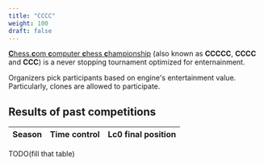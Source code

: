 ```yaml
---
title: "CCCC"
weight: 100
draft: false
---
```


[**C**hess.**c**om **c**omputer **c**hess **c**hampionship](https://chess.com/cccc) (also known as **CCCCC**, **CCCC** and **CCC**) is a never stopping tournament optimized for enternainment.

Organizers pick participants based on engine's entertainment value. Particularly, clones are allowed to participate.

## Results of past competitions

|Season|Time control|Lc0 final position|
|------|------------|------------------|

TODO(fill that table)